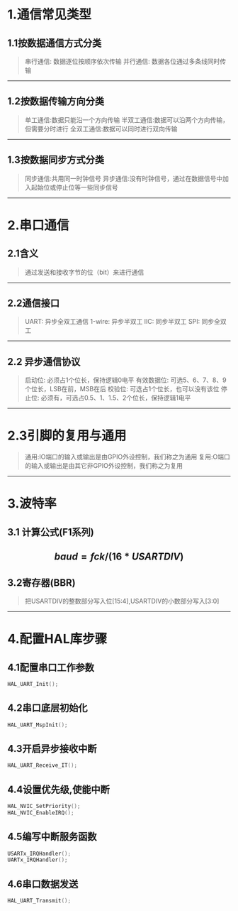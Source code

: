 # 1.通信常见类型
## 1.1按数据通信方式分类
>串行通信: 数据逐位按顺序依次传输 
并行通信: 数据各位通过多条线同时传输

---

## 1.2按数据传输方向分类
>单工通信:数据只能沿一个方向传输 
半双工通信:数据可以沿两个方向传输，但需要分时进行 
全双工通信:数据可以同时进行双向传输 

---

## 1.3按数据同步方式分类
> 同步通信:共用同一时钟信号 
异步通信:没有时钟信号，通过在数据信号中加入起始位或停止位等一些同步信号

---

# 2.串口通信
## 2.1含义
> 通过发送和接收字节的位（bit）来进行通信

---

## 2.2通信接口
> UART: 异步全双工通信 
1-wire: 异步半双工
IIC: 同步半双工
SPI: 同步全双工

---

## 2.2 异步通信协议
> 启动位: 必须占1个位长，保持逻辑0电平
有效数据位: 可选5、6、7、8、9个位长，LSB在前，MSB在后
校验位: 可选占1个位长，也可以没有该位
停止位: 必须有，可选占0.5、1、1.5、2个位长，保持逻辑1电平

---

# 2.3引脚的复用与通用
> 通用:IO端口的输入或输出是由GPIO外设控制，我们称之为通用 
复用:O端口的输入或输出是由其它非GPIO外设控制，我们称之为复用

---

# 3.波特率
## 3.1 计算公式(F1系列)
$$
baud=fck/(16*USARTDIV)
$$
---

## 3.2寄存器(BBR)
> 把USARTDIV的整数部分写入位[15:4],USARTDIV的小数部分写入[3:0]

---

# 4.配置HAL库步骤
## 4.1配置串口工作参数
```c
HAL_UART_Init(); 
```

## 4.2串口底层初始化
```c
HAL_UART_MspInit(); 
```

## 4.3开启异步接收中断
```c
HAL_UART_Receive_IT();
```


## 4.4设置优先级,使能中断
```c
HAL_NVIC_SetPriority(); 
HAL_NVIC_EnableIRQ();
```
## 4.5编写中断服务函数
```c
USARTx_IRQHandler();
UARTx_IRQHandler();
```
## 4.6串口数据发送
```c
HAL_UART_Transmit();
```
